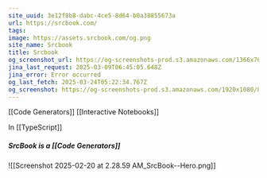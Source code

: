 ```yaml
---
site_uuid: 3e12f8b8-dabc-4ce5-8d64-b0a38855673a
url: https://srcbook.com/
tags: 
image: https://assets.srcbook.com/og.png
site_name: Srcbook
title: Srcbook
og_screenshot_url: https://og-screenshots-prod.s3.amazonaws.com/1366x768/80/false/986813a2f37df68634a3f133876a4cff7c95b474b6240ec78e2f60b7a17ad86c.jpeg
jina_last_request: 2025-03-09T06:45:05.648Z
jina_error: Error occurred
og_last_fetch: 2025-03-24T05:22:34.767Z
og_screenshot: https://og-screenshots-prod.s3.amazonaws.com/1920x1080/80/false/986813a2f37df68634a3f133876a4cff7c95b474b6240ec78e2f60b7a17ad86c.jpeg
---
```


[[Code Generators]]
[[Interactive Notebooks]]

In [[TypeScript]]

##### SrcBook is a [[Code Generators]]
![[Screenshot 2025-02-20 at 2.28.59 AM_SrcBook--Hero.png]]

